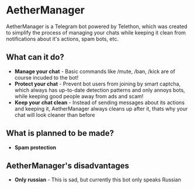 # AetherManager
AetherManager is a Telegram bot powered by Telethon, which was created to simplify the process of managing your chats while keeping it clean from notifications about it's actions, spam bots, etc.
## What can it do?
- **Manage your chat** - Basic commands like /mute, /ban, /kick are of course incuded to the bot!
- **Protect your chat** - Prevent bot users from joining by smart captcha, which always has up-to-date detection patterns and only annoys bots, while keeping good people away from ads and scam!
- **Keep your chat clean** - Instead of sending messages about its actions and keeping it, AetherManager always cleans up after it, thats why your chat will look cleaner than before
## What is planned to be made?
- **Spam protection**

## AetherManager's disadvantages
- **Only russian** - This is sad, but currently this bot only speaks Russian